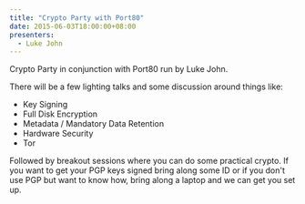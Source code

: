 ```yaml
---
title: "Crypto Party with Port80"
date: 2015-06-03T18:00:00+08:00
presenters:
  - Luke John
---
```


Crypto Party in conjunction with Port80 run by Luke John.
<!--more-->

There will be a few lighting talks and some discussion around things like:
* Key Signing
* Full Disk Encryption
* Metadata / Mandatory Data Retention
* Hardware Security
* Tor

Followed by breakout sessions where you can do some practical crypto.
If you want to get your PGP keys signed bring along some ID or if you
don't use PGP but want to know how, bring along a laptop and we can
get you set up.
